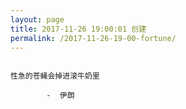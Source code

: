 ```yaml
---
layout: page
title: 2017-11-26 19:00:01 创建
permalink: /2017-11-26-19-00-fortune/
---
```

```

性急的苍蝇会掉进滚牛奶里

        -  伊朗

```
